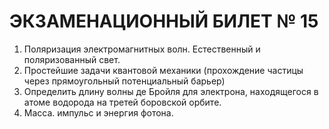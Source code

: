 ЭКЗАМЕНАЦИОННЫЙ БИЛЕТ  № 15
============================

1. Поляризация электромагнитных волн. Естественный и поляризованный свет.
2. Простейшие задачи квантовой механики (прохождение частицы через прямоугольный потенциальный барьер)
3. Определить длину волны де Бройля для электрона, находящегося в атоме водорода на третей боровской орбите.
4. Масса. импульс и энергия фотона.